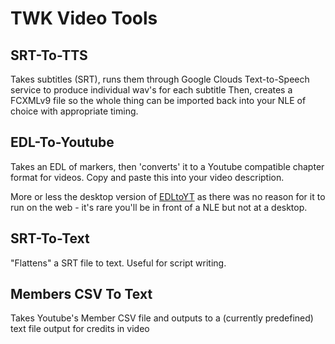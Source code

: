 # TWK Video Tools

## SRT-To-TTS 
Takes subtitles (SRT), runs them through Google Clouds Text-to-Speech service to produce individual wav's for each subtitle
Then, creates a FCXMLv9 file so the whole thing can be imported back into your NLE of choice with appropriate timing.

## EDL-To-Youtube
Takes an EDL of markers, then 'converts' it to a Youtube compatible chapter format for videos. Copy and paste this into your video description.

More or less the desktop version of [EDLtoYT](https://github.com/thewoodknight/EDLtoYT) as there was no reason for it to run on the web - it's rare you'll be in front of a NLE but not at a desktop.

## SRT-To-Text
"Flattens" a SRT file to text. Useful for script writing.

## Members CSV To Text
Takes Youtube's Member CSV file and outputs to a (currently predefined) text file output for credits in video